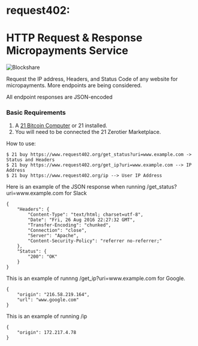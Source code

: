 # request402: 
HTTP Request & Response Micropayments Service
===========================================
![Blockshare](https://machine-payable.herokuapp.com/static/img/abstractdot.ico)

Request the IP address, Headers, and Status Code of any website for micropayments. More endpoints are being considered.

All endpoint responses are JSON-encoded

<h3> Basic Requirements </h3>

1. A  <a href="https://21.co">21 Bitcoin Computer</a> or 21 installed.
2. You will need to be connected the 21 Zerotier Marketplace.

How to use:

    $ 21 buy https://www.request402.org/get_status?uri=www.example.com -> Status and Headers
    $ 21 buy https://www.request402.org/get_ip?uri=www.example.com --> IP Address
    $ 21 buy https://www.request402.org/ip --> User IP Address


<p>Here is an example of the JSON response when running /get_status?uri=www.example.com for Slack</p>
<pre><code>{
    "Headers": {
        "Content-Type": "text/html; charset=utf-8",
        "Date": "Fri, 26 Aug 2016 22:27:32 GMT",
        "Transfer-Encoding": "chunked",
        "Connection": "close",
        "Server": "Apache",
        "Content-Security-Policy": "referrer no-referrer;"
    },
    "Status": {
        "200": "OK"
    }
}
</code></pre>
<p>This is an example of runnng /get_ip?uri=www.example.com for Google.</p>
<pre><code>{
    "origin": "216.58.219.164",
    "url": "www.google.com"
}
</code></pre>

<p>This is an example of running /ip </p>
<pre><code>{
    "origin": 172.217.4.78
}
</code></pre>
